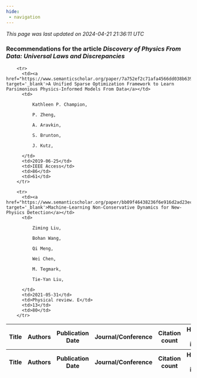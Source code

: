 ```yaml
---
hide:
 - navigation
---
```

<!DOCTYPE html>
<html lang="en">
<head>
  <meta charset="utf-8">
</head>

<body>
  <p>
  <i class="footer">This page was last updated on 2024-04-21 21:36:11 UTC</i>
  </p>
  

  <p>
  <h3>Recommendations for the article <i>Discovery of Physics From Data: Universal Laws and Discrepancies</i></h3>
  <table id="table1" class="display" style="width:100%">
  <thead>
    <tr>
        <th>Title</th>
        <th>Authors</th>
        <th>Publication Date</th>
        <th>Journal/Conference</th>
        <th>Citation count</th>
        <th>Highest h-index</th>
    </tr>
  </thead>
  <tbody>
    
        <tr>
          <td><a href="https://www.semanticscholar.org/paper/7a752ef2c71afa4566dd038b63929e75e41ab32f" target='_blank'>A Unified Sparse Optimization Framework to Learn Parsimonious Physics-Informed Models From Data</a></td>
          <td>
            
              Kathleen P. Champion,
            
              P. Zheng,
            
              A. Aravkin,
            
              S. Brunton,
            
              J. Kutz,
            
          </td>
          <td>2019-06-25</td>
          <td>IEEE Access</td>
          <td>86</td>
          <td>61</td>
        </tr>
    
        <tr>
          <td><a href="https://www.semanticscholar.org/paper/bb09f46438236f6e916d2ad23eca92330a41b9fb" target='_blank'>Machine-Learning Non-Conservative Dynamics for New-Physics Detection</a></td>
          <td>
            
              Ziming Liu,
            
              Bohan Wang,
            
              Qi Meng,
            
              Wei Chen,
            
              M. Tegmark,
            
              Tie-Yan Liu,
            
          </td>
          <td>2021-05-31</td>
          <td>Physical review. E</td>
          <td>13</td>
          <td>80</td>
        </tr>
    
  </tbody>
  <tfoot>
    <tr>
        <th>Title</th>
        <th>Authors</th>
        <th>Publication Date</th>
        <th>Journal/Conference</th>
        <th>Citation count</th>
        <th>Highest h-index</th>
    </tr>
  </tfoot>
  </table>
  </p>

</body>

<script>
var dataTableOptions = {
        initComplete: function () {
        this.api()
            .columns()
            .every(function () {
                let column = this;
 
                // Create select element
                let select = document.createElement('select');
                select.add(new Option(''));
                column.footer().replaceChildren(select);
 
                // Apply listener for user change in value
                select.addEventListener('change', function () {
                    column
                        .search(select.value, {exact: true})
                        .draw();
                });

                // keep the width of the select element same as the column
                select.style.width = '100%';
 
                // Add list of options
                column
                    .data()
                    .unique()
                    .sort()
                    .each(function (d, j) {
                        select.add(new Option(d));
                    });
            });
    },
    scrollX: true,
    scrollCollapse: true,
    paging: true,
    fixedColumns: true,
    // columnDefs: [
    //     {"className": "dt-center", "targets": "_all"},
    //     // set width for both columns 0 and 1 as 25%
    //     { width: '40%', targets: 4 }

    //   ],
    pageLength: 10,
    layout: {
        topStart: {
            buttons: ['copy', 'csv', 'excel', 'pdf', 'print']
        }
    }
  }
  new DataTable('#table1', dataTableOptions);
</script>
</html>